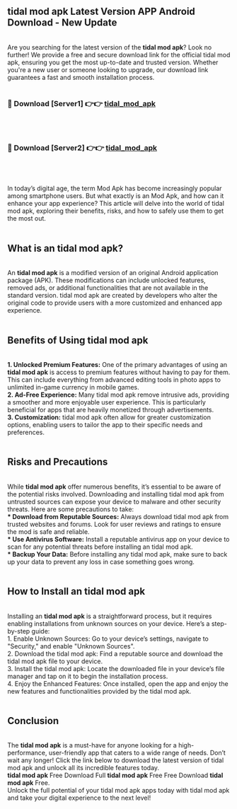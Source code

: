 ## tidal mod apk Latest Version APP Android Download - New Update
<br>
Are you searching for the latest version of the <strong>tidal mod apk</strong>? Look no further! We provide a free and secure download link for the official tidal mod apk, ensuring you get the most up-to-date and trusted version. Whether you're a new user or someone looking to upgrade, our download link guarantees a fast and smooth installation process.
<br>
<br>
<h3>🔴 Download [Server1] 👉👉 <a href="https://modyolo.store/tidal+mod+apk">tidal_mod_apk</a></h3><br>
<br>
<h3>🔴 Download [Server2] 👉👉 <a href="https://modyolo.store/tidal+mod+apk">tidal_mod_apk</a></h3><br>
<br>
<br>
In today’s digital age, the term Mod Apk has become increasingly popular among smartphone users. But what exactly is an Mod Apk, and how can it enhance your app experience? This article will delve into the world of tidal mod apk, exploring their benefits, risks, and how to safely use them to get the most out.
<br>
<br>
<h2>What is an tidal mod apk?</h2>
<br>
An <strong>tidal mod apk</strong> is a modified version of an original Android application package (APK). These modifications can include unlocked features, removed ads, or additional functionalities that are not available in the standard version. tidal mod apk are created by developers who alter the original code to provide users with a more customized and enhanced app experience.
<br>
<br>
<h2>Benefits of Using tidal mod apk</h2>
<br>
<strong> 1. Unlocked Premium Features:</strong> One of the primary advantages of using an <strong>tidal mod apk</strong> is access to premium features without having to pay for them. This can include everything from advanced editing tools in photo apps to unlimited in-game currency in mobile games.
<br>
<strong> 2. Ad-Free Experience:</strong> Many tidal mod apk remove intrusive ads, providing a smoother and more enjoyable user experience. This is particularly beneficial for apps that are heavily monetized through advertisements.
<br>
<strong> 3. Customization:</strong> tidal mod apk often allow for greater customization options, enabling users to tailor the app to their specific needs and preferences.
<br>
<br>
<h2>Risks and Precautions</h2>
<br>
While <strong>tidal mod apk</strong> offer numerous benefits, it’s essential to be aware of the potential risks involved. Downloading and installing tidal mod apk from untrusted sources can expose your device to malware and other security threats. Here are some precautions to take:
<br>
<strong> * Download from Reputable Sources:</strong> Always download tidal mod apk from trusted websites and forums. Look for user reviews and ratings to ensure the mod is safe and reliable.
<br>
<strong> * Use Antivirus Software:</strong> Install a reputable antivirus app on your device to scan for any potential threats before installing an tidal mod apk.
<br>
<strong> * Backup Your Data:</strong> Before installing any tidal mod apk, make sure to back up your data to prevent any loss in case something goes wrong.
<br>
<br>
<h2>How to Install an tidal mod apk</h2>
<br>
Installing an <strong>tidal mod apk</strong> is a straightforward process, but it requires enabling installations from unknown sources on your device. Here’s a step-by-step guide:
<br>
 1. Enable Unknown Sources: Go to your device’s settings, navigate to "Security," and enable "Unknown Sources".
<br>
 2. Download the tidal mod apk: Find a reputable source and download the tidal mod apk file to your device.
<br>
 3. Install the tidal mod apk: Locate the downloaded file in your device’s file manager and tap on it to begin the installation process.
<br>
 4. Enjoy the Enhanced Features: Once installed, open the app and enjoy the new features and functionalities provided by the tidal mod apk.
<br>
<br>
<h2><strong>Conclusion</strong></h2>
<br>
The <strong>tidal mod apk</strong> is a must-have for anyone looking for a high-performance, user-friendly app that caters to a wide range of needs. Don’t wait any longer! Click the link below to download the latest version of tidal mod apk and unlock all its incredible features today.
<br>
<strong>tidal mod apk</strong> Free Download Full <strong>tidal mod apk</strong> Free Free Download <strong>tidal mod apk</strong> Free.
<br>
Unlock the full potential of your tidal mod apk apps today with tidal mod apk and take your digital experience to the next level!